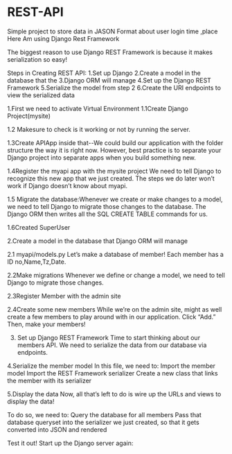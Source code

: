 # REST-API
Simple project to store data in JASON Format about user login time ,place 
Here Am using Django Rest Framework

The biggest reason to use Django REST Framework is because it makes serialization so easy!

Steps in Creating REST API:
1.Set up Django
2.Create a model in the database that the 
3.Django ORM will manage
4.Set up the Django REST Framework
5.Serialize the model from step 2
6.Create the URI endpoints to view the serialized data


1.First we need to activate Virtual Environment
1.1Create Django Project(mysite)

1.2 Makesure to check is it working or not by running the server.

1.3Create APIApp inside that--We could build our application with the folder structure the way it is right now. However, best practice is to separate your Django project into separate apps when you build something new.

1.4Register the myapi app with the mysite project
We need to tell Django to recognize this new app that we just created. The steps we do later won’t work if Django doesn’t know about myapi.

1.5 Migrate the database:Whenever we create or make changes to a model, we need to tell Django to migrate those changes to the database. The Django ORM then writes all the SQL CREATE TABLE commands for us.

1.6Created SuperUser


2.Create a model in the database that Django ORM will manage

2.1 myapi/models.py
Let’s make a database of member! Each member has a ID no,Name,Tz,Date.

2.2Make migrations
Whenever we define or change a model, we need to tell Django to migrate those changes.

2.3Register Member with the admin site

2.4Create some new members
While we’re on the admin site, might as well create a few members to play around with in our application.
Click “Add.” Then, make your members!

3. Set up Django REST Framework
 Time to start thinking about our members API. We need to serialize the data from our database via endpoints.


4.Serialize the member model
In this file, we need to:
Import the member model
Import the REST Framework serializer
Create a new class that links the member with its serializer

5.Display the data
Now, all that’s left to do is wire up the URLs and views to display the data!

To do so, we need to:
Query the database for all members
Pass that database queryset into the serializer we just created, so that it gets converted into JSON and rendered

Test it out!
Start up the Django server again:








